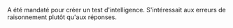 A été mandaté pour créer un test d'intelligence. S'intéressait aux erreurs de raisonnement plutôt qu'aux réponses.